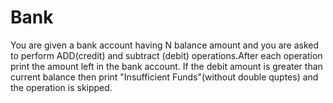 # Bank
You are given a bank account having N balance amount and you are asked to perform ADD(credit) and subtract (debit) operations.After each operation print the amount left in the bank account. If the debit amount is greater than current balance then print "Insufficient Funds"(without double quptes) and the operation is skipped.
